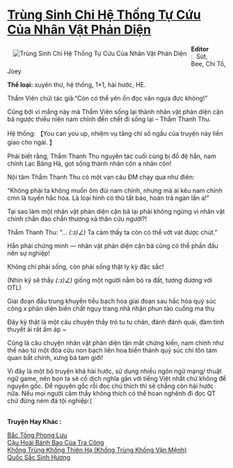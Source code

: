 <a href="https://utruyen.com/trung-sinh-chi-he-thong-tu-cuu-cua-nhan-vat-phan-dien/13716/" title="Trùng Sinh Chi Hệ Thống Tự Cứu Của Nhân Vật Phản Diện"><h1>Trùng Sinh Chi Hệ Thống Tự Cứu Của Nhân Vật Phản Diện</h1></a><div style="display:table"><img align="right" style="float: left; padding: 10px;" src="https://utruyen.com/images/story/200x260/trung-sinh-chi-he-thong-tu-cuu-cua-nhan-vat-phan-dien.jpg" alt="Trùng Sinh Chi Hệ Thống Tự Cứu Của Nhân Vật Phản Diện"><b>Editor </b>:  Sút, Bee, Chi Tồ, Joey<p></p><b>Thể loại:</b> xuyên thư, hệ thống, 1×1, hài hước, HE.<p></p>Thẩm Viên chửi tác giả:“Còn có thể yên ổn đọc văn ngựa đực không!”<p></p>Cũng bởi vì mắng này mà Thẩm Viên sống lại thành nhân vật phản diện cặn bã ngược thiếu niên nam chính đến chết đi sống lại – Thẩm Thanh Thu.<p></p>Hệ thống: 【You can you up, nhiệm vụ tăng chỉ số ngầu của truyện này liền giao cho ngài. 】<p></p>Phải biết rằng, Thẩm Thanh Thu nguyên tác cuối cùng bị đồ đệ hắn, nam chính Lạc Băng Hà, gọt sống thành nhân côn a nhân côn!<p></p>Nội tâm Thẩm Thanh Thu có một vạn câu ĐM chạy qua như điên:<p></p>“Không phải ta không muốn ôm đùi nam chính, nhưng mà ai kêu nam chính cmn là tuyến hắc hóa. Là loại hình có thù tất báo, hoàn trả ngàn lần a!”<p></p>Tại sao làm một nhân vật phản diện cặn bã lại phải không ngừng vì nhân vật chính chắn đao chắn thương xả thân cứu người?!<p></p>Thẩm Thanh Thu: “… _(:з)∠)_ Ta cảm thấy ta còn có thể vớt vát được chút.”<p></p>Hắn phải chứng minh — nhân vật phản diện cặn bã cũng có thể phấn đấu nên sự nghiệp!<p></p>Không chỉ phải sống, còn phải sống thật ly kỳ đặc sắc!<p></p>(Nhìn kỹ sẽ thấy _(:з)∠)_ giống một người nằm bò ra đất, tương đương với OTL)<p></p>Giai đoạn đầu trung khuyển tiểu bạch hoa giai đoạn sau hắc hóa quỷ súc công x phản diện biến chất ngụy trang nhã nhặn phun tào cuồng ma thụ<p></p>Đây kỳ thật là một câu chuyện thầy trò tu tu chân, đánh đánh quái, đàm tình thuyết ái rất ấm áp ~<p></p>Cũng là câu chuyện nhân vật phản diện tận mắt chứng kiến, nam chính như thế nào từ một đóa cừu non bạch liên hoa biến thành quỷ súc chí tôn tam quan bất chính, xưng bá tam giới!<p></p>Vì đây là một bộ truyện khá hài hước, sử dụng nhiều ngôn ngữ mạng/ thuật ngữ game, nên bọn ta sẽ cố dịch nghĩa gần với tiếng Việt nhất chứ không để nguyên gốc. Để nguyên gốc rồi đọc chú thích thì sẽ chẳng còn hài hước nữa. Nếu mọi người cảm thấy không thích có thể hoan nghênh đi đọc QT chứ đừng ném đá tội nghiệp:(</div><p><br><b>Truyện Hay Khác :</b></p><a href="https://utruyen.com/bac-tong-phong-luu/12444/" alt="Bắc Tống Phong Lưu">Bắc Tống Phong Lưu</a><br/><a href="https://dammyh.wordpress.com/2019/11/07/cau-hoai-banh-bao-cua-tra-cong/" alt="Cậu Hoài Bánh Bao Của Tra Công">Cậu Hoài Bánh Bao Của Tra Công</a><br/><a href="https://truyenngontinhay.wordpress.com/2019/10/03/khong-trung-khong-thien-ha-khong-trung-khong-van-menh/" alt="Khống Trùng Khống Thiên Hạ (Khống Trùng Khống Vận Mệnh)">Khống Trùng Khống Thiên Hạ (Khống Trùng Khống Vận Mệnh)</a><br/><a href="https://truyenngontinhay.wordpress.com/2019/10/03/quoc-sac-sinh-huong/" alt="Quốc Sắc Sinh Hương">Quốc Sắc Sinh Hương</a><br/>